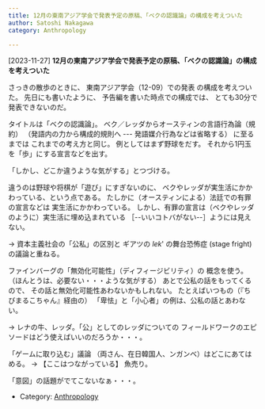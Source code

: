 ```yaml
---
title: 12月の東南アジア学会で発表予定の原稿、「ベクの認識論」の構成を考えついた
author: Satoshi Nakagawa
category: Anthropology

---
```


[2023-11-27] **12月の東南アジア学会で発表予定の原稿、「ベクの認識論」の構成を考えついた** 

 さっきの散歩のときに、
東南アジア学会（12-09）での発表
の構成を考えついた。
先日にも書いたように、
予告編を書いた時点での構成では、
とても30分で発表できないのだ。

 タイトルは「ベクの認識論」。
ベク／レッダからオースティンの言語行為論（規約）
（発語内の力から構成的規則へ --- 発語媒介行為などは省略する）
に至るまでは
これまでの考え方と同じ。
例としてはまず野球をだす。
それから1円玉を「歩」にする宣言などを出す。

 「しかし、どこか違うような気がする」とつづける。

 違うのは野球や将棋が「遊び」にすぎないのに、
ベクやレッダが実生活にかかわっている、という点である。
たしかに（オースティンによる）法廷での有罪の宣言などは
実生活にかかわっている。
しかし、有罪の宣言は（ベクやレッダのように）実生活に埋め込まれている
［--いいコトバがない--］ようには見えない。

 → 資本主義社会の「公私」の区別と
ギアツの _lek_' の舞台恐怖症 (stage fright) の議論と重ねる。

 ファインバーグの「無効化可能性」（ディフィージビリティ）の
概念を使う。
（ほんとうは、必要ない・・・ような気がする）
あとで公私の話をもってくるので、
その話と無効化可能性あわないかもしれない。
たとえばいつもの（『ちびまるこちゃん』経由の）
「卑怯」と「小心者」の例は、公私の話とあわない。

 → レナの牛、レッダ。「公」としてのレッダについての
フィールドワークのエピソードはどう使えばいいのだろうか・・・。

 「ゲームに取り込む」議論
（両さん、在日韓国人、ンガンベ）はどこにあてはめる。
→ 【ここはつながっている】
魚売り。

 「意図」の話題がでてこないなぁ・・・。

- Category: [Anthropology](https://merapano.github.io/categories.html#Anthropology)

